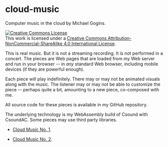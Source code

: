 # cloud-music

Computer music in the cloud by Michael Gogins. 

<a rel="license" href="http://creativecommons.org/licenses/by-nc-sa/4.0/"><img alt="Creative Commons License" style="border-width:0" src="https://i.creativecommons.org/l/by-nc-sa/4.0/88x31.png" /></a><br />This work is licensed under a <a rel="license" href="http://creativecommons.org/licenses/by-nc-sa/4.0/">Creative Commons Attribution-NonCommercial-ShareAlike 4.0 International License</a>.

This is real music. But it is not a streaming recording. It is not performed in a concert. The pieces are Web pages that are loaded from my Web server and run in your browser -- in _any_ standard Web browser, including mobile devices (if they are powerful enough).

Each piece will play indefinitely. There may or may not be animated visuals along with the music. The listener may or may not be able to customize the piece -- perhaps quite a bit, amounting to a new piece, co-composed with me.

All source code for these pieces is available in my GitHub repository.

The underlying technology is my WebAssembly build of Csound with CsoundAC. Some pieces may use third party libraries.

- [Cloud Music No. 1](cloud_music_no_1.html).

- [Cloud Music No. 2](cloud_music_no_2.html).


